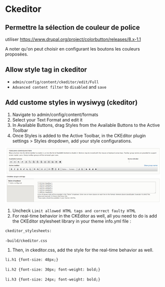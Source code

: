 # Ckeditor
## Permettre la sélection de couleur de police
utiliser https://www.drupal.org/project/colorbutton/releases/8.x-1.1

A noter qu'on peut choisir en configurant les boutons les couleurs proposées.

## Allow style tag in ckeditor
- ```admin/config/content/ckeditor/edit/Full```
- ```Advanced content filter``` to ```disabled``` and ```save```

## Add custome styles in wysiwyg (ckeditor)

1. Navigate to admin/config/content/formats
1. Select your Text Format and edit it
1. In Available Buttons, drag Styles from the Available Buttons to the Active Toolbar
1. Once Styles is added to the Active Toolbar, in the CKEditor plugin settings > Styles dropdown, add your style configurations.

![](/img/ckeditor-styles.png)

1. Uncheck `Limit allowed HTML tags and correct faulty HTML`
1. For real-time behavior in the CKEditor as well, all you need to do is add the CKEditor stylesheet library in your theme info.yml file :
```
ckeditor_stylesheets:

-build/ckeditor.css
```
1. Then, in ckeditor.css, add the style for the real-time behavior as well.
```
li.h1 {font-size: 48px;}

li.h2 {font-size: 30px; font-weight: bold;}

li.h3 {font-size: 24px; font-weight: bold;}
```


